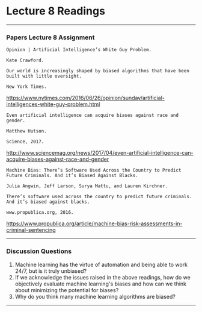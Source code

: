 # Lecture 8 Readings
___

### Papers Lecture 8 Assignment
```
Opinion | Artificial Intelligence’s White Guy Problem.

Kate Crawford.

Our world is increasingly shaped by biased algorithms that have been built with little oversight.

New York Times.
```
https://www.nytimes.com/2016/06/26/opinion/sunday/artificial-intelligences-white-guy-problem.html

```
Even artificial intelligence can acquire biases against race and gender.

Matthew Hutson.

Science, 2017.
```
http://www.sciencemag.org/news/2017/04/even-artificial-intelligence-can-acquire-biases-against-race-and-gender

```
Machine Bias: There’s Software Used Across the Country to Predict Future Criminals. And it’s Biased Against Blacks.

Julia Angwin, Jeff Larson, Surya Mattu, and Lauren Kirchner.

There’s software used across the country to predict future criminals. And it’s biased against blacks.

www.propublica.org, 2016.
```
https://www.propublica.org/article/machine-bias-risk-assessments-in-criminal-sentencing

___
### Discussion Questions
1. Machine learning has the virtue of automation and being able to work 24/7, but is it truly unbiased?
2. If we acknowledge the issues raised in the above readings, how do we objectively evaluate machine learning's biases and how can we think about minimizing the potential for biases?
3. Why do you think many machine learning algorithms are biased?
___
